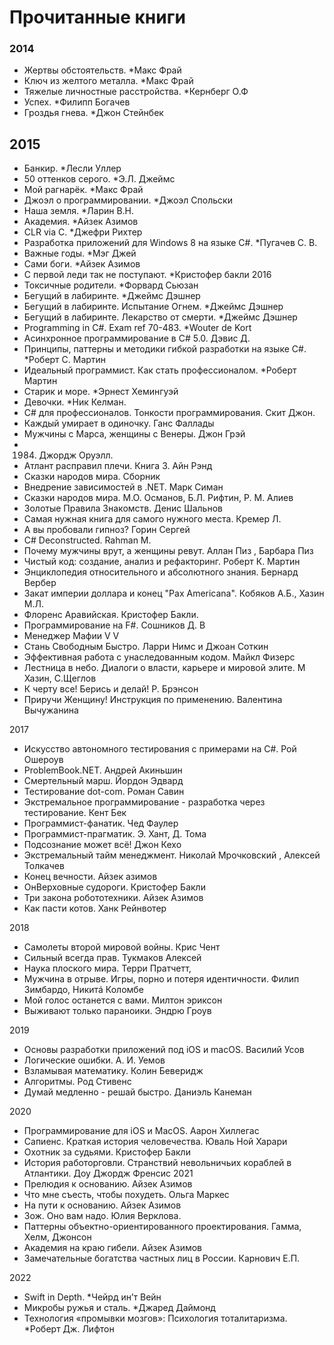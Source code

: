 # Прочитанные книги

### 2014
- Жертвы обстоятельств. *Макс Фрай
- Ключ из желтого металла. *Макс Фрай
- Тяжелые личностные расстройства. *Кернберг О.Ф
- Успех. *Филипп Богачев
- Гроздья гнева. *Джон Стейнбек

## 2015
- Банкир. *Лесли Уллер 
- 50 оттенков серого. *Э.Л. Джеймс 
- Мой рагнарёк. *Макс Фрай
- Джоэл о программировании. *Джоэл Спольски
- Наша земля. *Ларин В.Н.
- Академия. *Айзек Азимов
- CLR via C. *Джефри Рихтер
- Разработка приложений для Windows 8 на языке C#. *Пугачев С. В.
- Важные годы. *Мэг Джей
- Сами боги. *Айзек Азимов
- С первой леди так не поступают. *Кристофер бакли
2016
- Токсичные родители. *Форвард Сьюзан
- Бегущий в лабиринте. *Джеймс Дэшнер
- Бегущий в лабиринте. Испытание Огнем. *Джеймс Дэшнер
- Бегущий в лабиринте. Лекарство от смерти. *Джеймс Дэшнер
- Programming in C#. Exam ref 70-483. *Wouter de Kort
- Асинхронное программирование в C# 5.0. Дэвис Д.
- Принципы, паттерны и методики гибкой разработки на языке C#. *Роберт С. Мартин
- Идеальный программист. Как стать профессионалом. *Роберт Мартин
- Старик и море. *Эрнест Хемингуэй 
- Девочки. *Ник Келман.
- C# для профессионалов. Тонкости программирования. Скит Джон.
- Каждый умирает в одиночку. Ганс Фаллады
- Мужчины с Марса, женщины с Венеры. Джон Грэй
- 1984. Джордж Оруэлл. 
- Атлант расправил плечи. Книга 3. Айн Рэнд
- Сказки народов мира. Сборник
- Внедрение зависимостей в .NET. Марк Симан
- Сказки народов мира. М.О. Османов, Б.Л. Рифтин, Р. М. Алиев
- Золотые Правила Знакомств. Денис Шальнов 
- Самая нужная книга для самого нужного места. Кремер Л.
- А вы пробовали гипноз? Горин Сергей
- C# Deconstructed. Rahman M. 
- Почему мужчины врут, а женщины ревут. Аллан Пиз , Барбара Пиз 
- Чистый код: создание, анализ и рефакторинг. Роберт К. Мартин
- Энциклопедия относительного и абсолютного знания. Бернард Вербер
- Закат империи доллара и конец "Pax Americana". Кобяков А.Б., Хазин М.Л.
- Флоренс Аравийская. Кристофер Бакли.
- Программирование на F#. Сошников Д. В
- Менеджер Мафии V V
- Стань Свободным Быстро. Ларри Нимс и Джоан Соткин 
- Эффективная работа с унаследованным кодом. Майкл Физерс 
- Лестница в небо. Диалоги о власти, карьере и мировой элите. М Хазин, С.Щеглов
- К черту все! Берись и делай! Р. Брэнсон
- Приручи Женщину! Инструкция по применению. Валентина Вычужанина

2017
- Искусство автономного тестирования с примерами на C#. Рой Ошероув
- ProblemBook.NET. Андрей Акиньшин
- Смертельный марш. Йордон Эдвард
- Тестирование dot-com. Роман Савин
- Экстремальное программирование - разработка через тестирование. Кент Бек
- Программист-фанатик. Чед Фаулер
- Программист-прагматик. Э. Хант, Д. Тома 
- Подсознание может всё!  Джон Кехо 
- Экстремальный тайм менеджмент. Николай Мрочковский , Алексей Толкачев
- Конец вечности. Айзек азимов
- ОнВерховные судороги. Кристофер Бакли
- Три закона робототехники. Айзек Азимов
- Как пасти котов. Ханк Рейнвотер

2018
- Самолеты второй мировой войны. Крис Чент
- Сильный всегда прав. Тукмаков Алексей
- Наука плоского мира. Терри Пратчетт,
- Мужчина в отрыве. Игры, порно и потеря идентичности. Филип Зимбардо, Никитá Коломбе
- Мой голос останется с вами. Милтон эриксон
- Выживают только параноики. Эндрю Гроув

2019
- Основы разработки приложений под iOS и macOS. Василий Усов
- Логические ошибки. А. И. Уемов
- Взламывая математику. Колин Беверидж
- Алгоритмы. Род Стивенс
- Думай медленно - решай быстро. Даниэль Канеман

2020
- Программирование для iOS и MacOS. Аарон Хиллегас
- Сапиенс. Краткая история человечества. Юваль Ной Харари
- Охотник за судьями. Кристофер Бакли
- История работорговли. Странствий невольничьих кораблей в Атлантики. Доу Джордж Френсис
2021
- Прелюдия к основанию. Айзек Азимов
- Что мне съесть, чтобы похудеть. Ольга Маркес
- На пути к основанию. Айзек Азимов
- Зож. Оно вам надо. Юлия Верклова. 
- Паттерны объектно-ориентированного проектирования. Гамма, Хелм, Джонсон
- Академия на краю гибели. Айзек Азимов
- Замечательные богатства частных лиц в России. Карнович Е.П.

2022
- Swift in Depth. *Чейрд ин’т Вейн 
- Микробы ружья и сталь. *Джаред Даймонд
- Технология «промывки мозгов»: Психология тоталитаризма. *Роберт Дж. Лифтон
